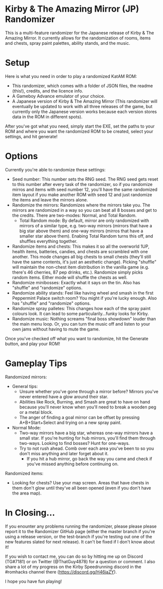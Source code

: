 # Kirby & The Amazing Mirror (JP) Randomizer
This is a multi-feature randomizer for the Japanese release of Kirby &amp; The Amazing Mirror. It currently allows for the randomization of rooms, items and chests, spray paint palettes, ability stands, and the music.

# Setup
Here is what you need in order to play a randomized KatAM ROM:
- This randomizer, which comes with a folder of JSON files, the readme (this!), credits, and the licence info.
- A Gameboy Advance emulator of your choice.
- A Japanese version of Kirby & The Amazing Mirror (This randomizer will eventually be updated to work with all three releases of the game, but currently only the Japanese version works because each version stores data in the ROM in different spots).

After you've got what you need, simply start the EXE, set the paths to your ROM and where you want the randomized ROM to be created, select your settings, and hit generate!

# Options
Currently you're able to randomize these settings:
- Seed number: This number sets the RNG seed. The RNG seed gets reset to this number after every task of the randomizer, so if you randomize mirros and items with seed number 12, you'll have the same randomized item layout if you make another ROM with seed 12 and just randomize the items and leave the mirrors alone.
- Randomize the mirrors: Randomizes where the mirrors take you. The mirrors are randomized in a way so you can beat all 8 bosses and get to the credits. There are two-modes: Normal, and Total Random.
  - Total Random mode: By default, mirror are only randomized with mirrors of a similar type, e.g. two-way mirrors (mirrors that have a big star above them) and one-way mirrors (mirros that have a smaller star above them). Enabing Total Random turns this off, and shuffles everything together.
- Randomize items and chests: This makes it so all the overworld 1UP, health items, batteries, candies, and chests are scrambled with one another. This mode changes all big chests to small chests (they'll still have the same contents, it's just an aesthetic change). Picking "shuffle" will maintain the non-chest item distribution in the vanilla game (e.g. there's 46 cherries, 87 pep drinks, etc.). Randomize simply picks random items. Either mode will shuffle the chests as well.
- Randomize minibosses: Exactly what it says on the tin. Also has "shuffle" and "randomize" options.
- Randomize ability stands: Feel like having wheel and smash in the first Peppermint Palace switch room? You might if you're lucky enough. Also has "shuffle" and "randomize" options.
- Randomize spray palletes: This changes how each of the spray paint colours look. It can lead to some particularily...funky looks for Kirby.
- Randomize music: Nothing screams "final boss showdown" louder than the main menu loop. Or, you can turn the music off and listen to your own jams without having to mute the game.

Once you've checked off what you want to randomize, hit the Generate button, and play your ROM!

# Gameplay Tips
Randomized mirrors:
- General tips:
  - Unsure whether you've gone through a mirror before? Mirrors you've never entered have a glow around their star.
  - Abilities like Rock, Burning, and Smash are great to have on hand because you'll never know when you'll need to break a wooden peg or a metal block.
  - The anger of finding a goal mirror can be offset by pressing A+B+Start+Select and trying on a new spray paint.
- Normal Mode:
  - Two-way mirrors have a big star, whereas one-way mirrors have a small star. If you're hunting for hub mirrors, you'll find them through two-ways. Looking to find bosses? Hunt for one-ways.
  - Try to not rush ahead. Comb over each area you've been to so you don't miss anything and later forget about it.
    - If you hit a hub mirror, go back the way you came and check if you've missed anything before continuing on.

Randomized items:
- Looking for chests? Use your map screen. Areas that have chests in them don't glow until they've all been opened (even if you don't have the area map).

# In Closing...
If you enounter any problems running the randomizer, please please please report it to the Randomizer GitHub page (either the master branch if you're using a release version, or the test-branch if you're testing out one of the new features slated for next release). It can't be fixed if I don't know about it!

If you wish to contact me, you can do so by hitting me up on Discord (TG#7181) or on Twitter (@ThatGuy4878) for a question or comment. I also share a lot of my progress on the Kirby Speedrunning discord in the #romhacks channel there (https://discord.gg/H46jaZY).

I hope you have fun playing!
